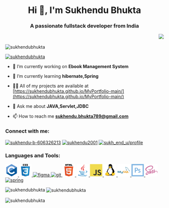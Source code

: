 <h1 align="center">Hi 👋, I'm Sukhendu Bhukta</h1>
<h3 align="center">A passionate fullstack developer from India</h3>
<p align="right" height="100px"><img src="https://camo.githubusercontent.com/97d0c0c4209208d8ec9573c7e213e05872a9f59b703868647b559b77af601cc6/68747470733a2f2f692e70696e696d672e636f6d2f6f726967696e616c732f65382f66342f35332f65386634353334363961336563393765636433353464663436356437333931332e676966"></p>

<p align="left"> <img src="https://komarev.com/ghpvc/?username=sukhendubhukta&label=Profile%20views&color=0e75b6&style=flat" alt="sukhendubhukta" /> </p>

<p align="left"> <a href="https://github.com/ryo-ma/github-profile-trophy"><img src="https://github-profile-trophy.vercel.app/?username=sukhendubhukta" alt="sukhendubhukta" /></a> </p>

- 🔭 I’m currently working on **Ebook Management System**

- 🌱 I’m currently learning **hibernate,Spring**

- 👨‍💻 All of my projects are available at [https://sukhendubhukta.github.io/MyPortfolio-main/](https://sukhendubhukta.github.io/MyPortfolio-main/)

- 💬 Ask me about **JAVA,Servlet,JDBC**

- 📫 How to reach me **sukhendu.bhukta789@gmail.com**

<h3 align="left">Connect with me:</h3>
<p align="left">
<a href="https://linkedin.com/in/sukhendu-b-606326213" target="blank"><img align="center" src="https://raw.githubusercontent.com/rahuldkjain/github-profile-readme-generator/master/src/images/icons/Social/linked-in-alt.svg" alt="sukhendu-b-606326213" height="30" width="40" /></a>
<a href="https://www.leetcode.com/sukhendu2001" target="blank"><img align="center" src="https://raw.githubusercontent.com/rahuldkjain/github-profile-readme-generator/master/src/images/icons/Social/leet-code.svg" alt="sukhendu2001" height="30" width="40" /></a>
<a href="https://auth.geeksforgeeks.org/user/sukh_end_u/profile" target="blank"><img align="center" src="https://raw.githubusercontent.com/rahuldkjain/github-profile-readme-generator/master/src/images/icons/Social/geeks-for-geeks.svg" alt="sukh_end_u/profile" height="30" width="40" /></a>
</p>

<h3 align="left">Languages and Tools:</h3>
<p align="left"> <a href="https://www.cprogramming.com/" target="_blank" rel="noreferrer"> <img src="https://raw.githubusercontent.com/devicons/devicon/master/icons/c/c-original.svg" alt="c" width="40" height="40"/> </a> <a href="https://www.w3schools.com/css/" target="_blank" rel="noreferrer"> <img src="https://raw.githubusercontent.com/devicons/devicon/master/icons/css3/css3-original-wordmark.svg" alt="css3" width="40" height="40"/> </a> <a href="https://www.figma.com/" target="_blank" rel="noreferrer"> <img src="https://www.vectorlogo.zone/logos/figma/figma-icon.svg" alt="figma" width="40" height="40"/> </a> <a href="https://git-scm.com/" target="_blank" rel="noreferrer"> <img src="https://www.vectorlogo.zone/logos/git-scm/git-scm-icon.svg" alt="git" width="40" height="40"/> </a> <a href="https://www.w3.org/html/" target="_blank" rel="noreferrer"> <img src="https://raw.githubusercontent.com/devicons/devicon/master/icons/html5/html5-original-wordmark.svg" alt="html5" width="40" height="40"/> </a> <a href="https://www.java.com" target="_blank" rel="noreferrer"> <img src="https://raw.githubusercontent.com/devicons/devicon/master/icons/java/java-original.svg" alt="java" width="40" height="40"/> </a> <a href="https://developer.mozilla.org/en-US/docs/Web/JavaScript" target="_blank" rel="noreferrer"> <img src="https://raw.githubusercontent.com/devicons/devicon/master/icons/javascript/javascript-original.svg" alt="javascript" width="40" height="40"/> </a> <a href="https://www.linux.org/" target="_blank" rel="noreferrer"> <img src="https://raw.githubusercontent.com/devicons/devicon/master/icons/linux/linux-original.svg" alt="linux" width="40" height="40"/> </a> <a href="https://www.mysql.com/" target="_blank" rel="noreferrer"> <img src="https://raw.githubusercontent.com/devicons/devicon/master/icons/mysql/mysql-original-wordmark.svg" alt="mysql" width="40" height="40"/> </a> <a href="https://www.photoshop.com/en" target="_blank" rel="noreferrer"> <img src="https://raw.githubusercontent.com/devicons/devicon/master/icons/photoshop/photoshop-line.svg" alt="photoshop" width="40" height="40"/> </a> <a href="https://sass-lang.com" target="_blank" rel="noreferrer"> <img src="https://raw.githubusercontent.com/devicons/devicon/master/icons/sass/sass-original.svg" alt="sass" width="40" height="40"/> </a> <a href="https://spring.io/" target="_blank" rel="noreferrer"> <img src="https://www.vectorlogo.zone/logos/springio/springio-icon.svg" alt="spring" width="40" height="40"/> </a> </p>

<p><img align="left" src="https://github-readme-stats.vercel.app/api/top-langs?username=sukhendubhukta&show_icons=true&locale=en&layout=compact" alt="sukhendubhukta" /></p>

<p>&nbsp;<img align="center" src="https://github-readme-stats.vercel.app/api?username=sukhendubhukta&show_icons=true&locale=en" alt="sukhendubhukta" /></p>

<p><img align="center" src="https://github-readme-streak-stats.herokuapp.com/?user=sukhendubhukta&" alt="sukhendubhukta" /></p>
